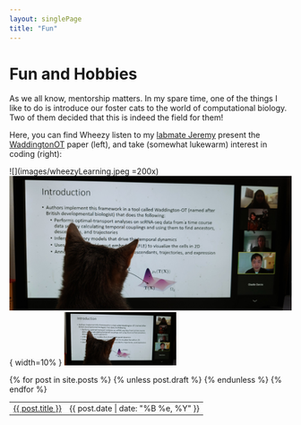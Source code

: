 ```yaml
---
layout: singlePage
title: "Fun"
---
```


# Fun and Hobbies
As we all know, mentorship matters. In my spare time, one of the things I like to do is introduce our foster cats to the world of computational biology. Two of them decided that this is indeed the field for them!

Here, you can find Wheezy listen to my [labmate Jeremy](https://rsinghlab.org/) present the [WaddingtonOT](https://www.cell.com/cell/pdf/S0092-8674(19)30039-X.pdf) paper (left), and take (somewhat lukewarm) interest in coding (right):

![](images/wheezyLearning.jpeg =200x)
![wheezy](images/wheezyLearning.jpeg){ width=10% }
<img src="images/wheezyLearning.jpeg" width="200">



<table class="table table-hover">
  {% for post in site.posts %}
    {% unless post.draft %}
    <tr>
      <td><a href="{{ post.url }}">{{ post.title }}</a></td>
      <td class="col-md-3" style="text-align: right;">{{ post.date | date: "%B %e, %Y" }}</td>
    </tr>
    {% endunless %}
  {% endfor %}
</table>